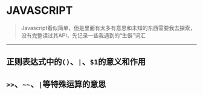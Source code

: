 # JAVASCRIPT

> Javascript看似简单，但是里面有太多有意思和未知的东西需要我去探索，没有完整读过其API，先记录一些我遇到的“生僻”词汇

------------------

## 正则表达式中的`()`、`|`、`$1`的意义和作用

## `>>`、`~~`、`|`等特殊运算的意思

